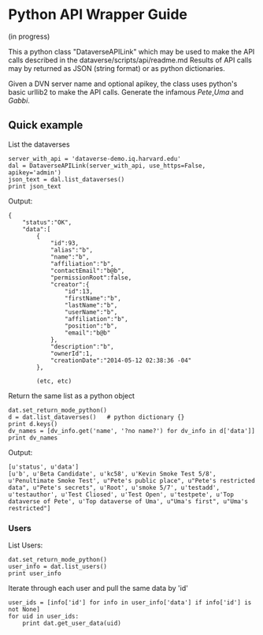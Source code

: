 # Python API Wrapper Guide

(in progress)

This a python class "DataverseAPILink" which may be used to make the API calls described in the dataverse/scripts/api/readme.md
Results of API calls may by returned as JSON (string format) or as python dictionaries.

Given a DVN server name and optional apikey, the class uses python's basic urllib2 to make the API calls.
Generate the infamous _Pete_,_Uma_ and _Gabbi_. 


## Quick example

List the dataverses
	
	server_with_api = 'dataverse-demo.iq.harvard.edu'
	dal = DataverseAPILink(server_with_api, use_https=False, apikey='admin')
    json_text = dal.list_dataverses()
    print json_text

Output: 

	{
	    "status":"OK",
	    "data":[
	        {
	            "id":93,
	            "alias":"b",
	            "name":"b",
	            "affiliation":"b",
	            "contactEmail":"b@b",
	            "permissionRoot":false,
	            "creator":{
	                "id":13,
	                "firstName":"b",
	                "lastName":"b",
	                "userName":"b",
	                "affiliation":"b",
	                "position":"b",
	                "email":"b@b"
	            },
	            "description":"b",
	            "ownerId":1,
	            "creationDate":"2014-05-12 02:38:36 -04"
	        },
	       
			(etc, etc)
	
Return the same list as a python object

	dat.set_return_mode_python()
	d = dat.list_dataverses()   # python dictionary {}
	print d.keys()
	dv_names = [dv_info.get('name', '?no name?') for dv_info in d['data']]
	print dv_names

Output:

	[u'status', u'data']
	[u'b', u'Beta Candidate', u'kc58', u'Kevin Smoke Test 5/8', u'Penultimate Smoke Test', u"Pete's public place", u"Pete's restricted data", u"Pete's secrets", u'Root', u'smoke 5/7', u'testadd', u'testauthor', u'Test Cliosed', u'Test Open', u'testpete', u'Top dataverse of Pete', u'Top dataverse of Uma', u"Uma's first", u"Uma's restricted"]

### Users

List Users:

	dat.set_return_mode_python()
	user_info = dat.list_users()
	print user_info
	
Iterate through each user and pull the same data by 'id'

	user_ids = [info['id'] for info in user_info['data'] if info['id'] is not None]
	for uid in user_ids:
    	print dat.get_user_data(uid)

